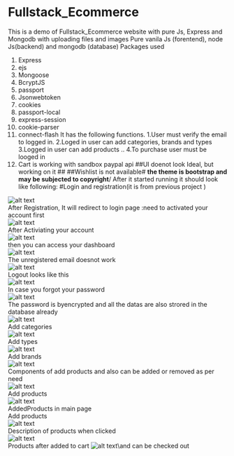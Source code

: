 # Fullstack_Ecommerce
This is a demo of Fullstack_Ecommerce  website with pure Js, Express and Mongodb with uploading files and images 
Pure vanila Js (forentend), node Js(backend) and mongodb (database)
Packages used
1.	Express
2.	ejs
3.	Mongoose
4.	BcryptJS
5.	passport
6.	Jsonwebtoken
7.	cookies
8.	passport-local
9.	express-session
10.	cookie-parser
11.	connect-flash
It has the following functions.
1.User must verify the email to logged in.
2.Loged in user can add categories, brands and types
3.Logged in user can add products ..
4.To purchase user must be looged in
5. Cart is working with sandbox paypal api
##UI doenot look Ideal, but working on it ##
##Wishlist is not available#
**the theme is bootstrap and may be subjected to copyright**/
After it started running it should look like following:
#Login and registration(it is from previous project )

![alt text]( https://github.com/lamichhaneamrit/Complete-Fullstack/blob/master/login.JPG)\
After Registration, It will redirect to login page :need to activated your account first\
![alt text](https://github.com/lamichhaneamrit/User_registration/blob/master/activate_link_from_user.PNG)\
After Activiating your account\
![alt text](https://github.com/lamichhaneamrit/User_registration/blob/master/activated.PNG)\
then you can access your dashboard\
![alt text]( https://github.com/lamichhaneamrit/Complete-Fullstack/blob/master/dashboard.JPG)\
The unregistered email doesnot work\
![alt text](https://github.com/lamichhaneamrit/User_registration/blob/master/Login.PNG)\
Logout looks like this\
![alt text](https://github.com/lamichhaneamrit/User_registration/blob/master/logout.PNG)\
In case you forgot your password\
![alt text](https://github.com/lamichhaneamrit/User_registration/blob/master/forget_pass.PNG)\
The password is byencrypted and all the datas are also strored in the database already\
![alt text](https://github.com/lamichhaneamrit/User_registration/blob/master/database%20ready.PNG)\
Add categories\
![alt text]( https://github.com/lamichhaneamrit/Complete-Fullstack/blob/master/addcategories.JPG)\
Add types\
![alt text]( https://github.com/lamichhaneamrit/Complete-Fullstack/blob/master/addtype.JPG)\
Add brands\
![alt text]( https://github.com/lamichhaneamrit/Complete-Fullstack/blob/master/addbrand.JPG)\
Components of add products and also can be added or removed as per need\
![alt text]( https://github.com/lamichhaneamrit/Complete-Fullstack/blob/master/add_products1.JPG)\
Add products\
![alt text]( https://github.com/lamichhaneamrit/Complete-Fullstack/blob/master/add_products.JPG)\
AddedProducts in main page\
Add products\
![alt text]( https://github.com/lamichhaneamrit/Complete-Fullstack/blob/master/added-producted-in-main-page.JPG)\
Description of products when clicked\
![alt text]( https://github.com/lamichhaneamrit/Complete-Fullstack/blob/master/descriptionofproductadded.JPG)\
Products after added to cart
![alt text]( https://github.com/lamichhaneamrit/Complete-Fullstack/blob/master/addedtocart.JPG)\and can be checked out












